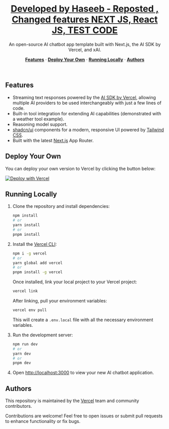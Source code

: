 <a href="https://ai-sdk-starter-xai.vercel.app">
  <h1 align="center">Developed by Haseeb - Reposted , Changed features NEXT JS, React JS, TEST CODE</h1>
</a>

<p align="center">
  An open-source AI chatbot app template built with Next.js, the AI SDK by Vercel, and xAI.
</p>

<p align="center">
  <a href="#features"><strong>Features</strong></a> ·
  <a href="#deploy-your-own"><strong>Deploy Your Own</strong></a> ·
  <a href="#running-locally"><strong>Running Locally</strong></a> ·
  <a href="#authors"><strong>Authors</strong></a>
</p>
<br/>

## Features

- Streaming text responses powered by the [AI SDK by Vercel](https://sdk.vercel.ai/docs), allowing multiple AI providers to be used interchangeably with just a few lines of code.
- Built-in tool integration for extending AI capabilities (demonstrated with a weather tool example).
- Reasoning model support.
- [shadcn/ui](https://ui.shadcn.com/) components for a modern, responsive UI powered by [Tailwind CSS](https://tailwindcss.com).
- Built with the latest [Next.js](https://nextjs.org) App Router.

## Deploy Your Own

You can deploy your own version to Vercel by clicking the button below:

[![Deploy with Vercel](https://vercel.com/button)](https://vercel.com/new/clone?project-name=Vercel+x+xAI+Chatbot&repository-name=ai-sdk-starter-xai&repository-url=https%3A%2F%2Fgithub.com%2Fvercel-labs%2Fai-sdk-starter-xai&demo-title=Vercel+x+xAI+Chatbot&demo-url=https%3A%2F%2Fai-sdk-starter-xai.labs.vercel.dev%2F&demo-description=A+simple+chatbot+application+built+with+Next.js+that+uses+xAI+via+the+AI+SDK+and+the+Vercel+Marketplace&products=[{%22type%22:%22integration%22,%22protocol%22:%22ai%22,%22productSlug%22:%22grok%22,%22integrationSlug%22:%22xai%22}])

## Running Locally

1. Clone the repository and install dependencies:

   ```bash
   npm install
   # or
   yarn install
   # or
   pnpm install
   ```

2. Install the [Vercel CLI](https://vercel.com/docs/cli):

   ```bash
   npm i -g vercel
   # or
   yarn global add vercel
   # or
   pnpm install -g vercel
   ```

   Once installed, link your local project to your Vercel project:

   ```bash
   vercel link
   ```

   After linking, pull your environment variables:

   ```bash
   vercel env pull
   ```

   This will create a `.env.local` file with all the necessary environment variables.

3. Run the development server:

   ```bash
   npm run dev
   # or
   yarn dev
   # or
   pnpm dev
   ```

4. Open [http://localhost:3000](http://localhost:3000) to view your new AI chatbot application.

## Authors

This repository is maintained by the [Vercel](https://vercel.com) team and community contributors.

Contributions are welcome! Feel free to open issues or submit pull requests to enhance functionality or fix bugs.
